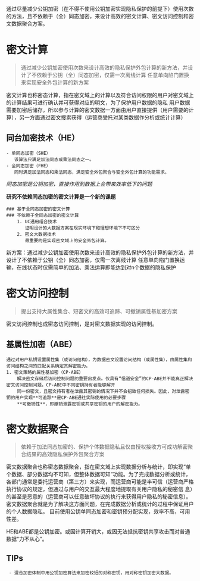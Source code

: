 通过尽量减少公钥加密（在不得不使用公钥加密实现隐私保护的前提下）使用次数的方法，且不依赖于（全）同态加密，来设计高效的密文计算、密文访问控制和密文数据聚合方案。
# 密文计算
> 通过减少公钥加密使用次数来设计高效的隐私保护外包计算的新方法，并设计了不依赖于公钥（全）同态加密，仅需一次离线计算
 任意单向陷门置换来实现安全外包计算的新方案

  密文计算也称密态计算，指在密文域上的计算以及符合访问权限的用户对密文域上的计算结果可进行确认并可获得对应的明文，为了保护用户数据的隐私
  用户数据需要加密后储存，所以参与计算的密文数据一方面由用户直接提供（用户需要的计算），另一方面通过密文搜索获得（运营商受托对某类数据作分析或统计计算）
  
  ## 同台加密技术（HE）
    - 单同态加密（SHE）
       该算法只满足加法同态或乘法同态之一。
    - 全同态加密（FHE）
       同时满足加法同态和乘法同态，满足安全外包聚合与安全外包计算的功能需求。    
*同态加密是公钥加密，直接作用到数据上会带来效率低下的问题*

**研究不依赖同态加密的密文计算是一个新的课题**
    
    ### 基于全同态加密的密文计算
    ### 不依赖于全同态加密的密文计算
        1. UC通用组合技术
           证明设计的大数据方案在现实环境下和理想环境下不可区分
        2. 密文大数据技术
           最重要的是实现密文域上的安全外包计算。
  新方案：通过减少公钥加密使用次数来设计高效的隐私保护外包计算的新方法，并设计了不依赖于公钥（全）同态加密，仅需一次离线计算
  任意单向陷门置换运输，在线状态时仅需简单的加法、乘法运算即能达到对n个数据的隐私保护
       
       
# 密文访问控制
> 提出支持大属性集合、短密文的高效可追踪、可撤销属性基加密方案

 密文访问控制也成密态访问控制，是对密文数据实现的访问控制。
 
 ## 基属性加密（ABE）
    通过对用户私钥设置属性集（或访问结构），为数据密文设置访问结构（或属性集），由属性集和访问结构之间的匹配关系确定其解密能力。
    1. 密文策略的属性基加密（CP-ABE）
        解决密文存储后访问控制问题的重要出发点。仅具有“信道安全”的CP-ABE并不能真正解决密文访问控制问题。CP-ABE中不同密钥持有者能够解开
        同一份密文，且密文持有者在泄露其密钥的情况下并不会招致任何损失。因此，对泄露密钥的用户实现**可追踪**是CP-ABE通往实际使用的必要步骤
        **可撤销性**，即撤销泄露密钥或共享密钥的用户的解密能力。

# 密文数据聚合
> 依赖于加法同态加密的、保护个体数据隐私且仅由授权接收方可成功解密聚合结果的高效隐私保护外包聚合方案

  密文数据聚合也称密态数据聚合，指在密文域上实现数据分析与统计，即实现“单个数据、部分数据均不可知，但整体数据可知”功能。为了完成数据分析或统计，
  各部门通常是委托运营商（第三方）来实现，而运营商可能是半可信（运营商严格执行协议的规定，但通过与用户的交互最大程度地提取有关用户隐私的秘密信
  息）的甚至是恶意的（运营商可以任意破坏协议的执行来获得用户隐私的秘密信息）。密文数据聚合就是为了解决这方面问题，在完成数据分析或统计的过程中保证用户的个人数据隐私。
  目前使用公钥单同态加密和密钥预分配实现，效率不高，可用性差。
  
  HE和ABE都是公钥加密。或因计算开销大，或因无法抵抗密钥共享攻击而对普通数据“力不从心”。
  
  ## TIPs
     - 混合加密体制中用公钥加密算法来加密较短的对称密钥，用对称密钥加密大数据。
